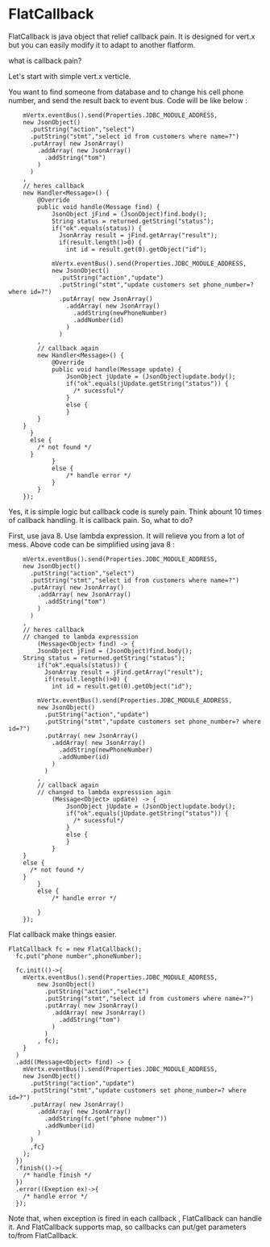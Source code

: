 # FlatCallback
FlatCallback is java object that relief callback pain. It is designed for vert.x but you can easily modify it to adapt to another flatform.

what is callback pain?

Let's start with simple vert.x verticle.

You want to find someone from database and to change his cell phone number, and send the result back to event bus.
Code will be like below :

		mVertx.eventBus().send(Properties.JDBC_MODULE_ADDRESS,
		new JsonObject()
		  .putString("action","select")
		  .putString("stmt","select id from customers where name=?")
		  .putArray( new JsonArray()
		    .addArray( new JsonArray()
		      .addString("tom")
		    )
		  )
		, 
		// heres callback
		new Handler<Message>() {
			@Override
			public void handle(Message find) {
				JsonObject jFind = (JsonObject)find.body();
				String status = returned.getString("status");
				if("ok".equals(status)) {
				  JsonArray result = jFind.getArray("result");
				  if(result.length()>0) {
  					int id = result.get(0).getObject("id");
  					
        		mVertx.eventBus().send(Properties.JDBC_MODULE_ADDRESS,
        		new JsonObject()
        		  .putString("action","update")
        		  .putString("stmt","update customers set phone_number=? where id=?")
        		  .putArray( new JsonArray()
        		    .addArray( new JsonArray()
        		      .addString(newPhoneNumber)
        		      .addNumber(id)
        		    )
        		  )
          	,
          	// callback again
        	new Handler<Message>() {
        		@Override
        		public void handle(Message update) {
        			JsonObject jUpdate = (JsonObject)update.body();
        			if("ok".equals(jUpdate.getString("status")) {
        			  /* sucessful*/
        			}
        			else {
        			}
  			}
  		}
          }
          else {
            /* not found */
          }
				}
				else {
					/* handle error */
				}
			}
		});


		
Yes, it is simple logic but callback code is surely pain. Think abount 10 times of callback handling. It is callback pain.
So, what to do?

First, use java 8. Use lambda expression. It will relieve you from a lot of mess.
Above code can be simplified using java 8 :


		mVertx.eventBus().send(Properties.JDBC_MODULE_ADDRESS,
		new JsonObject()
		  .putString("action","select")
		  .putString("stmt","select id from customers where name=?")
		  .putArray( new JsonArray()
		    .addArray( new JsonArray()
		      .addString("tom")
		    )
		  )
		, 
		// heres callback
		// changed to lambda expresssion
    		(Message<Object> find) -> {
      		JsonObject jFind = (JsonObject)find.body();
		String status = returned.getString("status");
			if("ok".equals(status)) {
			  JsonArray result = jFind.getArray("result");
			  if(result.length()>0) {
  				int id = result.get(0).getObject("id");
  				
      		mVertx.eventBus().send(Properties.JDBC_MODULE_ADDRESS,
      		new JsonObject()
      		  .putString("action","update")
      		  .putString("stmt","update customers set phone_number=? where id=?")
      		  .putArray( new JsonArray()
      		    .addArray( new JsonArray()
      		      .addString(newPhoneNumber)
      		      .addNumber(id)
      		    )
      		  )
        	,
        	// callback again
      		// changed to lambda expresssion agin
    			(Message<Object> update) -> {
    				JsonObject jUpdate = (JsonObject)update.body();
    				if("ok".equals(jUpdate.getString("status")) {
    				  /* sucessful*/
    				}
    				else {
    				}
    			}
        }
        else {
          /* not found */
        }
			}
			else {
				/* handle error */
			
			}
		});


Flat callback make things easier.




	FlatCallback fc = new FlatCallback();
	  fc.put("phone number",phoneNumber);
	  
	  fc.init(()->{
	    mVertx.eventBus().send(Properties.JDBC_MODULE_ADDRESS,
	  		new JsonObject()
	  		  .putString("action","select")
	  		  .putString("stmt","select id from customers where name=?")
	  		  .putArray( new JsonArray()
	  		    .addArray( new JsonArray()
	  		      .addString("tom")
	  		    )
	  		  )
	  		, fc);
	    }
	  )
	  .add((Message<Object> find) -> {
	    mVertx.eventBus().send(Properties.JDBC_MODULE_ADDRESS,
	    new JsonObject()
	      .putString("action","update")
	      .putString("stmt","update customers set phone_number=? where id=?")
	      .putArray( new JsonArray()
	        .addArray( new JsonArray()
	          .addString(fc.get("phone nubmer"))
	          .addNumber(id)
	        )
	      ) 
	      ,fc}
	    );
	  })
	  .finish(()->{
	    /* handle finish */
	  })
	  .error((Exeption ex)->{
	    /* handle error */
	  });
	  
  
Note that, when exception is fired in each callback , FlatCallback can handle it. And FlatCallback supports map, so callbacks can put/get parameters to/from FlatCallback.

